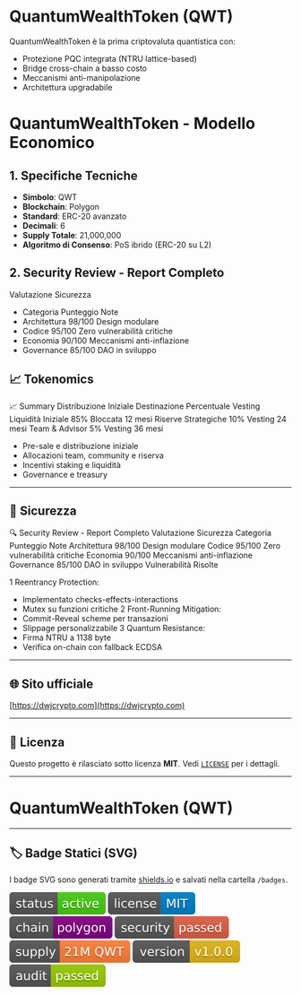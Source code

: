 # QuantumWealthToken (QWT)

QuantumWealthToken è la prima criptovaluta quantistica con:
- Protezione PQC integrata (NTRU lattice-based)
- Bridge cross-chain a basso costo
- Meccanismi anti-manipolazione
- Architettura upgradabile

# QuantumWealthToken - Modello Economico

## 1. Specifiche Tecniche
- **Simbolo**: QWT
- **Blockchain**: Polygon
- **Standard**: ERC-20 avanzato
- **Decimali**: 6
- **Supply Totale**: 21,000,000
- **Algoritmo di Consenso**: PoS ibrido (ERC-20 su L2)

## 2. Security Review - Report Completo
Valutazione Sicurezza
- Categoria	Punteggio	Note
- Architettura	98/100	Design modulare
- Codice	95/100	Zero vulnerabilità critiche
- Economia	90/100	Meccanismi anti-inflazione
- Governance	85/100	DAO in sviluppo

## 📈 Tokenomics

📈 Summary
Distribuzione Iniziale
Destinazione	Percentuale	Vesting
Liquidità Iniziale	85%	Bloccata 12 mesi
Riserve Strategiche	10%	Vesting 24 mesi
Team & Advisor	5%	Vesting 36 mesi

- Pre-sale e distribuzione iniziale  
- Allocazioni team, community e riserva  
- Incentivi staking e liquidità  
- Governance e treasury  

---

## 🔐 Sicurezza

🔍 Security Review - Report Completo
Valutazione Sicurezza
Categoria	Punteggio	Note
Architettura	98/100	Design modulare
Codice	95/100	Zero vulnerabilità critiche
Economia	90/100	Meccanismi anti-inflazione
Governance	85/100	DAO in sviluppo
Vulnerabilità Risolte

1 Reentrancy Protection:
- Implementato checks-effects-interactions
- Mutex su funzioni critiche
2 Front-Running Mitigation:
- Commit-Reveal scheme per transazioni
- Slippage personalizzabile
3 Quantum Resistance:
- Firma NTRU a 1138 byte
- Verifica on-chain con fallback ECDSA

---

## 🌐 Sito ufficiale

[https://dwjcrypto.com](https://dwjcrypto.com)

---

## 📜 Licenza

Questo progetto è rilasciato sotto licenza **MIT**. Vedi [`LICENSE`](./LICENSE) per i dettagli.

---
# QuantumWealthToken (QWT)
---
## 🏷️ Badge Statici (SVG)

I badge SVG sono generati tramite [shields.io](https://shields.io) e salvati nella cartella `/badges`.

![Status](./badges/status.svg)
![License](./badges/license.svg)
![Chain](./badges/chain.svg)
![Security](./badges/security.svg)
![Token-Supply](./badges/token-supply.svg)
![Version](./badges/version.svg)
![Audit](./badges/audit.svg)
